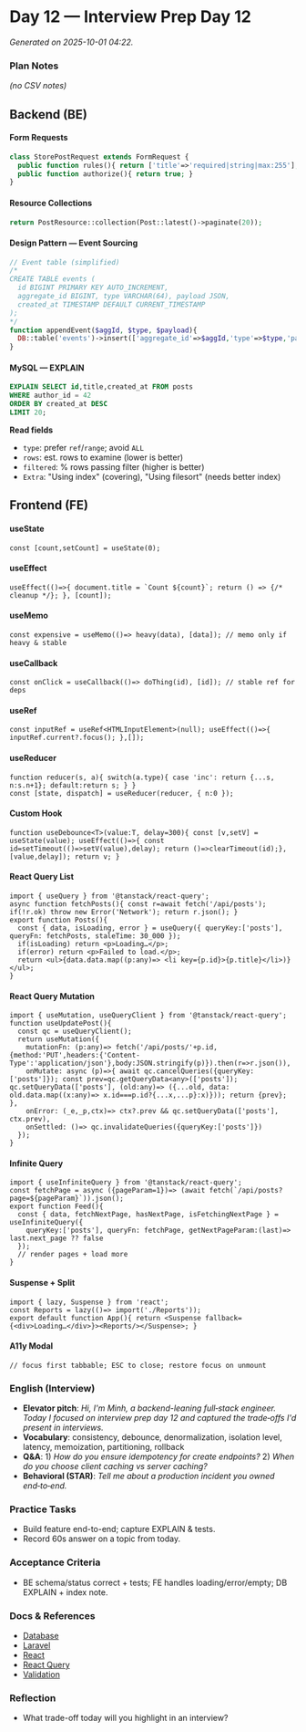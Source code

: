 # Day 12 — Interview Prep Day 12

_Generated on 2025-10-01 04:22._

### Plan Notes
_(no CSV notes)_

## Backend (BE)

#### Form Requests
```php
class StorePostRequest extends FormRequest {
  public function rules(){ return ['title'=>'required|string|max:255']; }
  public function authorize(){ return true; }
}
```

#### Resource Collections
```php
return PostResource::collection(Post::latest()->paginate(20));
```

#### Design Pattern — Event Sourcing
```php
// Event table (simplified)
/*
CREATE TABLE events (
  id BIGINT PRIMARY KEY AUTO_INCREMENT,
  aggregate_id BIGINT, type VARCHAR(64), payload JSON,
  created_at TIMESTAMP DEFAULT CURRENT_TIMESTAMP
);
*/
function appendEvent($aggId, $type, $payload){
  DB::table('events')->insert(['aggregate_id'=>$aggId,'type'=>$type,'payload'=>json_encode($payload)]);
}
```

#### MySQL — EXPLAIN
```sql
EXPLAIN SELECT id,title,created_at FROM posts
WHERE author_id = 42
ORDER BY created_at DESC
LIMIT 20;
```
**Read fields**  
- `type`: prefer `ref`/`range`; avoid `ALL`  
- `rows`: est. rows to examine (lower is better)  
- `filtered`: % rows passing filter (higher is better)  
- `Extra`: "Using index" (covering), "Using filesort" (needs better index)


## Frontend (FE)

#### useState
```tsx
const [count,setCount] = useState(0);
```

#### useEffect
```tsx
useEffect(()=>{ document.title = `Count ${count}`; return () => {/* cleanup */}; }, [count]);
```

#### useMemo
```tsx
const expensive = useMemo(()=> heavy(data), [data]); // memo only if heavy & stable
```

#### useCallback
```tsx
const onClick = useCallback(()=> doThing(id), [id]); // stable ref for deps
```

#### useRef
```tsx
const inputRef = useRef<HTMLInputElement>(null); useEffect(()=>{ inputRef.current?.focus(); },[]);
```

#### useReducer
```tsx
function reducer(s, a){ switch(a.type){ case 'inc': return {...s, n:s.n+1}; default:return s; } }
const [state, dispatch] = useReducer(reducer, { n:0 });
```

#### Custom Hook
```tsx
function useDebounce<T>(value:T, delay=300){ const [v,setV] = useState(value); useEffect(()=>{ const id=setTimeout(()=>setV(value),delay); return ()=>clearTimeout(id);},[value,delay]); return v; }
```

#### React Query List
```tsx
import { useQuery } from '@tanstack/react-query';
async function fetchPosts(){ const r=await fetch('/api/posts'); if(!r.ok) throw new Error('Network'); return r.json(); }
export function Posts(){
  const { data, isLoading, error } = useQuery({ queryKey:['posts'], queryFn: fetchPosts, staleTime: 30_000 });
  if(isLoading) return <p>Loading…</p>;
  if(error) return <p>Failed to load.</p>;
  return <ul>{data.data.map((p:any)=> <li key={p.id}>{p.title}</li>)}</ul>;
}
```

#### React Query Mutation
```tsx
import { useMutation, useQueryClient } from '@tanstack/react-query';
function useUpdatePost(){
  const qc = useQueryClient();
  return useMutation({
    mutationFn: (p:any)=> fetch('/api/posts/'+p.id,{method:'PUT',headers:{'Content-Type':'application/json'},body:JSON.stringify(p)}).then(r=>r.json()),
    onMutate: async (p)=>{ await qc.cancelQueries({queryKey:['posts']}); const prev=qc.getQueryData<any>(['posts']); qc.setQueryData(['posts'], (old:any)=> ({...old, data: old.data.map((x:any)=> x.id===p.id?{...x,...p}:x)})); return {prev}; },
    onError: (_e,_p,ctx)=> ctx?.prev && qc.setQueryData(['posts'], ctx.prev),
    onSettled: ()=> qc.invalidateQueries({queryKey:['posts']})
  });
}
```

#### Infinite Query
```tsx
import { useInfiniteQuery } from '@tanstack/react-query';
const fetchPage = async ({pageParam=1})=> (await fetch(`/api/posts?page=${pageParam}`)).json();
export function Feed(){
  const { data, fetchNextPage, hasNextPage, isFetchingNextPage } = useInfiniteQuery({
    queryKey:['posts'], queryFn: fetchPage, getNextPageParam:(last)=> last.next_page ?? false
  });
  // render pages + load more
}
```

#### Suspense + Split
```tsx
import { lazy, Suspense } from 'react';
const Reports = lazy(()=> import('./Reports'));
export default function App(){ return <Suspense fallback={<div>Loading…</div>}><Reports/></Suspense>; }
```

#### A11y Modal
```tsx
// focus first tabbable; ESC to close; restore focus on unmount
```

### English (Interview)
- **Elevator pitch**: *Hi, I'm Minh, a backend-leaning full‑stack engineer. Today I focused on interview prep day 12 and captured the trade‑offs I'd present in interviews.*
- **Vocabulary**: consistency, debounce, denormalization, isolation level, latency, memoization, partitioning, rollback
- **Q&A**: 1) *How do you ensure idempotency for create endpoints?*  2) *When do you choose client caching vs server caching?*
- **Behavioral (STAR)**: *Tell me about a production incident you owned end‑to‑end.*


### Practice Tasks
- Build feature end-to-end; capture EXPLAIN & tests.
- Record 60s answer on a topic from today.

### Acceptance Criteria
- BE schema/status correct + tests; FE handles loading/error/empty; DB EXPLAIN + index note.

### Docs & References
- [Database](https://dev.mysql.com/doc/)
- [Laravel](https://laravel.com/docs)
- [React](https://react.dev/learn)
- [React Query](https://tanstack.com/query/latest)
- [Validation](https://laravel.com/docs/validation)

### Reflection
- What trade-off today will you highlight in an interview?